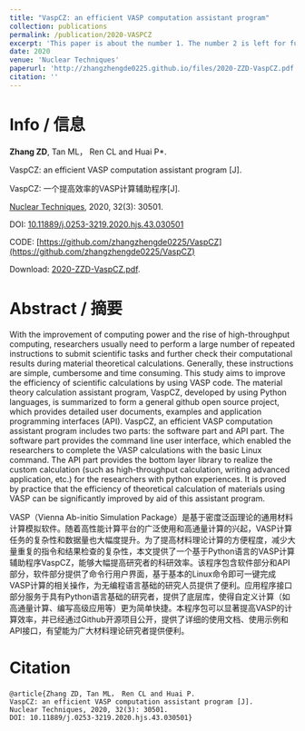 ```yaml
---
title: "VaspCZ: an efficient VASP computation assistant program"
collection: publications
permalink: /publication/2020-VASPCZ
excerpt: 'This paper is about the number 1. The number 2 is left for future work.'
date: 2020
venue: 'Nuclear Techniques'
paperurl: 'http://zhangzhengde0225.github.io/files/2020-ZZD-VaspCZ.pdf'
citation: ''
---
```


# Info / 信息
**Zhang ZD**, Tan ML， Ren CL and Huai P\*.

VaspCZ: an efficient VASP computation assistant program [J].

VaspCZ: 一个提高效率的VASP计算辅助程序[J].

[Nuclear Techniques](https://navi.cnki.net/knavi/journals/HJSU/detail), 2020, 32(3): 30501.
  
DOI: [10.11889/j.0253-3219.2020.hjs.43.030501](https://doi.org/10.11889/j.0253-3219.2020.hjs.43.030501) 
  
CODE: [https://github.com/zhangzhengde0225/VaspCZ](https://github.com/zhangzhengde0225/VaspCZ)

Download: [2020-ZZD-VaspCZ.pdf](http://zhangzhengde0225.github.io/files/2020-ZZD-VaspCZ.pdf).

# Abstract / 摘要
With the improvement of computing power and the rise of high-throughput computing, researchers usually need to perform a large number of repeated instructions to submit scientific tasks and further check their computational results during material theoretical calculations. Generally, these instructions are simple, cumbersome and time consuming.
This study aims to improve the efficiency of scientific calculations by using VASP code.
The material theory calculation assistant program, VaspCZ, developed by using Python languages, is summarized to form a general github open source project, which provides detailed user documents, examples and application programming interfaces (API).
VaspCZ, an efficient VASP computation assistant program includes two parts: the software part and API part. The software part provides the command line user interface, which enabled the researchers to complete the VASP calculations with the basic Linux command. The API part provides the bottom layer library to realize the custom calculation (such as high-throughput calculation, writing advanced application, etc.) for the researchers with python experiences.
It is proved by practice that the efficiency of theoretical calculation of materials using VASP can be significantly improved by aid of this assistant program.

VASP（Vienna Ab-initio Simulation Package）是基于密度泛函理论的通用材料计算模拟软件。随着高性能计算平台的广泛使用和高通量计算的兴起，VASP计算任务的复杂性和数据量也大幅度提升。为了提高材料理论计算的方便程度，减少大量重复的指令和结果检查的复杂性，本文提供了一个基于Python语言的VASP计算辅助程序VaspCZ，能够大幅提高研究者的科研效率。该程序包含软件部分和API部分，软件部分提供了命令行用户界面，基于基本的Linux命令即可一键完成VASP计算的相关操作，为无编程语言基础的研究人员提供了便利。应用程序接口部分服务于具有Python语言基础的研究者，提供了底层库，使得自定义计算（如高通量计算、编写高级应用等）更为简单快捷。本程序包可以显著提高VASP的计算效率，并已经通过Github开源项目公开，提供了详细的使用文档、使用示例和API接口，有望能为广大材料理论研究者提供便利。

# Citation
```
@article{Zhang ZD, Tan ML， Ren CL and Huai P. 
VaspCZ: an efficient VASP computation assistant program [J]. 
Nuclear Techniques, 2020, 32(3): 30501. 
DOI: 10.11889/j.0253-3219.2020.hjs.43.030501}
```
